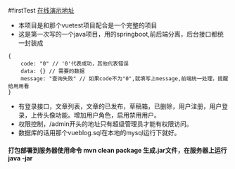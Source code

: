 #firstTest
[在线演示地址](http://api.penghui.work/vuetest/#/)
* 本项目是和那个vuetest项目配合是一个完整的项目
* 这是第一次写的一个java项目，用的springboot,前后端分离，后台接口都统一封装成
```
{
    code: "0" // '0'代表成功，其他代表错误
    data: {} // 需要的数据
    message: "查询失败" // 如果code不为"0",就填写上message,前端统一处理，提醒给用用看
}
```
* 有登录接口，文章列表，文章的已发布，草稿箱，已删除，用户注册，用户登录，上传头像功能。增加用户角色，启用禁用用户。
* 权限控制，/admin开头的地址只有超级管理员才能有权限访问。
* 数据库的话用那个vueblog.sql在本地的mysql运行下就好。
#### 打包部署到服务器使用命令 mvn clean package 生成.jar文件，在服务器上运行 java -jar